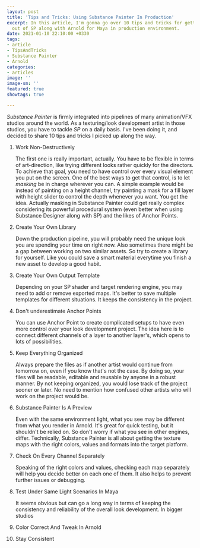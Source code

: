 ```yaml
---
layout: post
title: 'Tips and Tricks: Using Substance Painter In Production'
excerpt: In this article, I'm gonna go over 10 tips and tricks for getting the most
  out of SP along with Arnold for Maya in production environment.
date: 2021-01-10 22:10:00 +0330
tags:
- article
- TipsAndTricks
- Substance Painter
- Arnold
categories:
- articles
image: ''
image-sm: ''
featured: true
showtags: true

---
```

_Substance Painter_ is firmly integrated into pipelines of many animation/VFX studios around the world. As a texturing/look development artist in those studios, you have to tackle _SP_ on a daily basis. I've been doing it, and decided to share 10 tips and tricks I picked up along the way.

 1. Work Non-Destructively

    The first one is really important, actually. You have to be flexible in terms of art-direction, like trying different looks rather quickly for the directors. To achieve that goal, you need to have control over every visual element you put on the screen. One of the best ways to get that control, is to let _masking_ be in charge wherever you can. A simple example would be instead of painting on a height channel, try painting a mask for a fill layer with height slider to control the depth whenever you want. You get the idea. Actually masking in Substance Painter could get really complex considering its powerful procedural system (even better when using Substance Designer along with SP) and the likes of Anchor Points. 
 2. Create Your Own Library

    Down the production pipeline, you will probably need the unique look you are spending your time on right now. Also sometimes there might be a gap between working on two similar assets. So try to create a library for yourself. Like you could save a smart material everytime you finish a new asset to develop a good habit.
 3. Create Your Own Output Template

    Depending on your SP shader and target rendering engine, you may need to add or remove exported maps. It's better to save multiple templates for different situations. It keeps the consistency in the project.
 4. Don't underestimate Anchor Points

    You can use Anchor Point to create complicated setups to have even more control over your look development project. The idea here is to connect different channels of a layer to another layer's, which opens to lots of possibilities.
 5. Keep Everything Organized

    Always prepare the files as if another artist would continue from tomorrow on, even if you know that's not the case. By doing so, your files will be readable, editable and reusable by anyone in a robust manner. By not keeping organized, you would lose track of the project sooner or later. No need to mention how confused other artists who will work on the project would be.
 6. Substance Painter Is A Preview

    Even with the same environment light, what you see may be different from what you render in Arnold. It's great for quick testing, but it shouldn't be relied on. So don't worry if what you see in other engines, differ. Technically, Substance Painter is all about getting the texture maps with the right colors, values and formats into the target platform.
 7. Check On Every Channel Separately

    Speaking of the right colors and values, checking each map separately will help you decide better on each one of them. It also helps to prevent further issues or debugging.
 8. Test Under Same Light Scenarios In Maya

    It seems obvious but can go a long way in terms of keeping the consistency and reliability of the overall look development. In bigger studios 
 9. Color Correct And Tweak In Arnold
10. Stay Consistent
